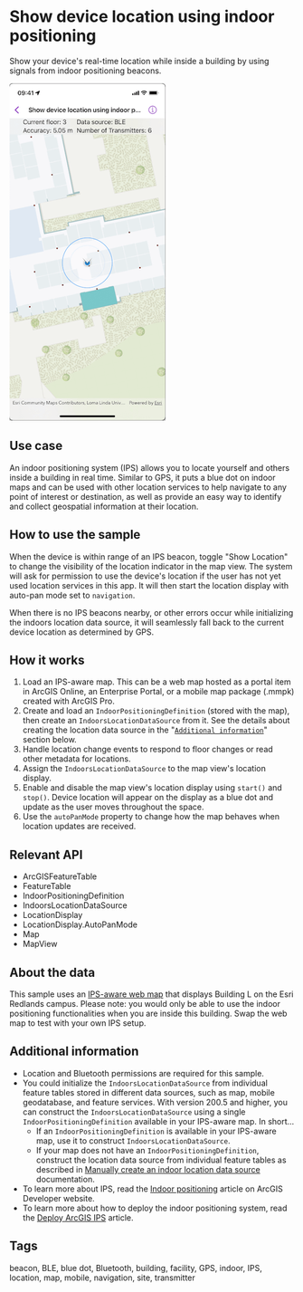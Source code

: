# Show device location using indoor positioning

Show your device's real-time location while inside a building by using signals from indoor positioning beacons.

![Show device location using indoor positioning](show-device-location-using-indoor-positioning.png)

## Use case

An indoor positioning system (IPS) allows you to locate yourself and others inside a building in real time. Similar to GPS, it puts a blue dot on indoor maps and can be used with other location services to help navigate to any point of interest or destination, as well as provide an easy way to identify and collect geospatial information at their location.

## How to use the sample

When the device is within range of an IPS beacon, toggle "Show Location" to change the visibility of the location indicator in the map view. The system will ask for permission to use the device's location if the user has not yet used location services in this app. It will then start the location display with auto-pan mode set to `navigation`.

When there is no IPS beacons nearby, or other errors occur while initializing the indoors location data source, it will seamlessly fall back to the current device location as determined by GPS.

## How it works

1. Load an IPS-aware map. This can be a web map hosted as a portal item in ArcGIS Online, an Enterprise Portal, or a mobile map package (.mmpk) created with ArcGIS Pro.
2. Create and load an `IndoorPositioningDefinition` (stored with the map), then create an `IndoorsLocationDataSource` from it. See the details about creating the location data source in the "[`Additional information`](#additional-information)" section below.
3. Handle location change events to respond to floor changes or read other metadata for locations.
4. Assign the `IndoorsLocationDataSource` to the map view's location display.
5. Enable and disable the map view's location display using `start()` and `stop()`. Device location will appear on the display as a blue dot and update as the user moves throughout the space.
6. Use the `autoPanMode` property to change how the map behaves when location updates are received.

## Relevant API

* ArcGISFeatureTable
* FeatureTable
* IndoorPositioningDefinition
* IndoorsLocationDataSource
* LocationDisplay
* LocationDisplay.AutoPanMode
* Map
* MapView

## About the data

This sample uses an [IPS-aware web map](https://www.arcgis.com/home/item.html?id=8fa941613b4b4b2b8a34ad4cdc3e4bba) that displays Building L on the Esri Redlands campus. Please note: you would only be able to use the indoor positioning functionalities when you are inside this building. Swap the web map to test with your own IPS setup.

## Additional information

* Location and Bluetooth permissions are required for this sample.
* You could initialize the `IndoorsLocationDataSource` from individual feature tables stored in different data sources, such as map, mobile geodatabase, and feature services. With version 200.5 and higher, you can construct the `IndoorsLocationDataSource` using a single `IndoorPositioningDefinition` available in your IPS-aware map. In short…
    * If an `IndoorPositioningDefinition` is available in your IPS-aware map, use it to construct `IndoorsLocationDataSource`.
    * If your map does not have an `IndoorPositioningDefinition`, construct the location data source from individual feature tables as described in [Manually create an indoor location data source](https://developers.arcgis.com/swift/device-location/indoor-positioning/#manually-create-an-indoor-location-data-source) documentation.
* To learn more about IPS, read the [Indoor positioning](https://developers.arcgis.com/swift/device-location/indoor-positioning/) article on ArcGIS Developer website.
* To learn more about how to deploy the indoor positioning system, read the [Deploy ArcGIS IPS](https://doc.arcgis.com/en/ips/latest/get-started/introduction-to-the-deployment-of-arcgis-ips.htm) article.

## Tags

beacon, BLE, blue dot, Bluetooth, building, facility, GPS, indoor, IPS, location, map, mobile, navigation, site, transmitter
